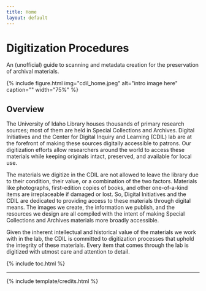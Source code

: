 ```yaml
---
title: Home
layout: default
---
```


# Digitization Procedures

An (unofficial) guide to scanning and metadata creation for the preservation of archival materials.

{% include figure.html img="cdil_home.jpeg" alt="intro image here" caption="" width="75%" %}

## Overview

The University of Idaho Library houses thousands of primary research sources; most of them are held in Special Collections and Archives. Digital Initiatives and the Center for Digital Inquiry and Learning (CDIL) lab are at the forefront of making these sources digitally accessible to patrons. Our digitization efforts allow researchers around the world to access these materials while keeping originals intact, preserved, and available for local use.

The materials we digitize in the CDIL are not allowed to leave the library due to their condition, their value, or a combination of the two factors. Materials like photographs, first-edition copies of books, and other one-of-a-kind items are irreplaceable if damaged or lost. So, Digital Initiatives and the CDIL are dedicated to providing access to these materials through digital means. The images we create, the information we publish, and the resources we design are all compiled with the intent of making Special Collections and Archives materials more broadly accessible. 

Given the inherent intellectual and historical value of the materials we work with in the lab, the CDIL is committed to digitization processes that uphold the integrity of these materials. Every item that comes through the lab is digitized with utmost care and attention to detail. 



{% include toc.html %}

------

{% include template/credits.html %}
